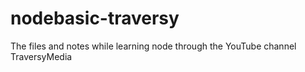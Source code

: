 # nodebasic-traversy
The files and notes while learning node through the YouTube channel TraversyMedia 
